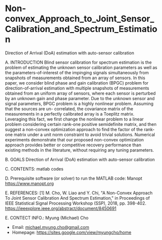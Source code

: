 # Non-convex_Approach_to_Joint_Sensor_Calibration_and_Spectrum_Estimation
Direction of Arrival (DoA) estimation with auto-sensor calibration



A. INTRODUCTION
Blind sensor calibration for spectrum estimation is the problem of estimating the unknown sensor calibration parameters as well as the parameters-of-interest of the impinging signals simultaneously from snapshots of measurements obtained from an array of sensors. In this paper, we consider blind phase and gain calibration (BPGC) problem for direction-of-arrival estimation with multiple snapshots of measurements obtained from an uniform array of sensors, where each sensor is perturbed by an unknown gain and phase parameter. Due to the unknown sensor and signal parameters, BPGC problem is a highly nonlinear problem. Assuming that the sources are un- correlated, the covariance matrix of the measurements in a perfectly calibrated array is a Toeplitz matrix. Leveraging this fact, we first change the nonlinear problem to a linear problem considering certain rank-one positive semidefinite matrix, and then suggest a non-convex optimization approach to find the factor of the rank-one matrix under a unit norm constraint to avoid trivial solutions. Numerical experiments demonstrate that our proposed non-convex optimization approach provides better or competitive recovery performance than existing methods in the literature, without requiring any tuning parameters. 



B. GOALS
Direction of Arrival (DoA) estimation with auto-sensor calibration



C. CONTENTS: matlab codes


D. Prerequisite software (or solver) to run the MATLAB code: Manopt
https://www.manopt.org


E. REFERENCES:
[1] M. Cho, W. Liao and Y. Chi, "A Non-Convex Approach To Joint Sensor Calibration And Spectrum Estimation," in Proceedings of IEEE Statistical Signal Processing Workshop (SSP), 2018, pp. 398-402.
https://ieeexplore.ieee.org/abstract/document/8450691



E. CONTECT INFO.: Myung (Michael) Cho 
- Email: michael.myung.cho@gmail.com
- Homepage: https://sites.google.com/view/myungcho/home
